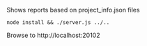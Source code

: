 Shows reports based on project_info.json files

    node install && ./server.js ../..

Browse to http://localhost:20102

